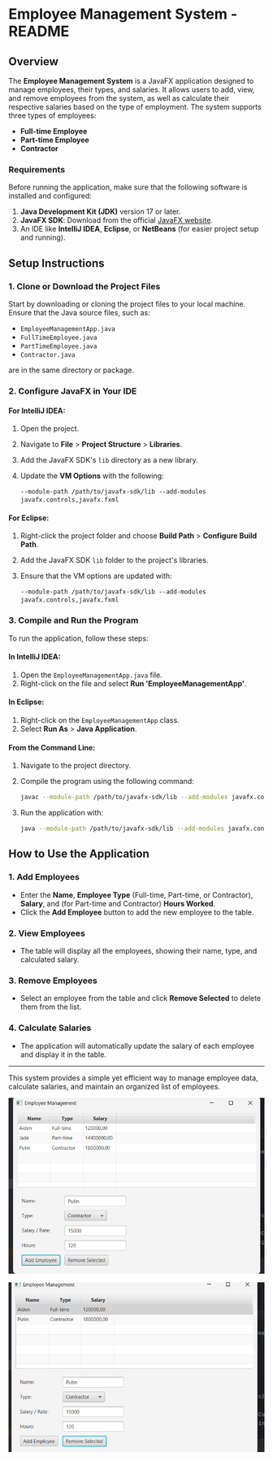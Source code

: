 ﻿# Employee Management System - README

## Overview

The **Employee Management System** is a JavaFX application designed to manage employees, their types, and salaries. It allows users to add, view, and remove employees from the system, as well as calculate their respective salaries based on the type of employment. The system supports three types of employees:

- **Full-time Employee**
- **Part-time Employee**
- **Contractor**

### Requirements

Before running the application, make sure that the following software is installed and configured:

1. **Java Development Kit (JDK)** version 17 or later.
2. **JavaFX SDK**: Download from the official [JavaFX website](https://openjfx.io/).
3. An IDE like **IntelliJ IDEA**, **Eclipse**, or **NetBeans** (for easier project setup and running).

## Setup Instructions

### 1. Clone or Download the Project Files

Start by downloading or cloning the project files to your local machine. Ensure that the Java source files, such as:

- `EmployeeManagementApp.java`
- `FullTimeEmployee.java`
- `PartTimeEmployee.java`
- `Contractor.java`

are in the same directory or package.

### 2. Configure JavaFX in Your IDE

#### For IntelliJ IDEA:
1. Open the project.
2. Navigate to **File** > **Project Structure** > **Libraries**.
3. Add the JavaFX SDK's `lib` directory as a new library.
4. Update the **VM Options** with the following:

    ```
    --module-path /path/to/javafx-sdk/lib --add-modules javafx.controls,javafx.fxml
    ```

#### For Eclipse:
1. Right-click the project folder and choose **Build Path** > **Configure Build Path**.
2. Add the JavaFX SDK `lib` folder to the project's libraries.
3. Ensure that the VM options are updated with:

    ```
    --module-path /path/to/javafx-sdk/lib --add-modules javafx.controls,javafx.fxml
    ```

### 3. Compile and Run the Program

To run the application, follow these steps:

#### In IntelliJ IDEA:
1. Open the `EmployeeManagementApp.java` file.
2. Right-click on the file and select **Run 'EmployeeManagementApp'**.

#### In Eclipse:
1. Right-click on the `EmployeeManagementApp` class.
2. Select **Run As** > **Java Application**.

#### From the Command Line:
1. Navigate to the project directory.
2. Compile the program using the following command:

    ```bash
    javac --module-path /path/to/javafx-sdk/lib --add-modules javafx.controls,javafx.fxml *.java
    ```

3. Run the application with:

    ```bash
    java --module-path /path/to/javafx-sdk/lib --add-modules javafx.controls,javafx.fxml EmployeeManagementApp
    ```

## How to Use the Application

### 1. Add Employees
- Enter the **Name**, **Employee Type** (Full-time, Part-time, or Contractor), **Salary**, and (for Part-time and Contractor) **Hours Worked**.
- Click the **Add Employee** button to add the new employee to the table.

### 2. View Employees
- The table will display all the employees, showing their name, type, and calculated salary.

### 3. Remove Employees
- Select an employee from the table and click **Remove Selected** to delete them from the list.

### 4. Calculate Salaries
- The application will automatically update the salary of each employee and display it in the table.

---

This system provides a simple yet efficient way to manage employee data, calculate salaries, and maintain an organized list of employees.

![image1](image1.png)

![image2](image2.png)